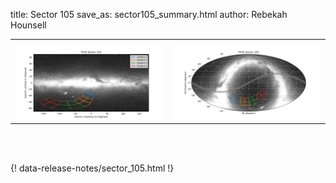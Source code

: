 title: Sector 105
save_as: sector105_summary.html
author: Rebekah Hounsell


<table>
  <tr>
    <th colspan="2" ></th>
  </tr>
  <tr>
    <td width="50%" style = "text-align: center;">
          <img class="img-responsive" style="max-width:100%;" src="images/sector-plots/tess_galactic_sector_105.png"> 
    </td>
   <td width="50%" style = "text-align: center;">
          <img class="img-responsive" style="max-width:100%;" src="images/sector-plots/tess_icrs_sector_105.png">
    </td>
  </tr>
</table>
<br></br>





{! data-release-notes/sector_105.html !}

<!---<img class="img-responsive" style="max-width:90%;" src="images/sector-plots/sector-plots.105.jpeg">--->